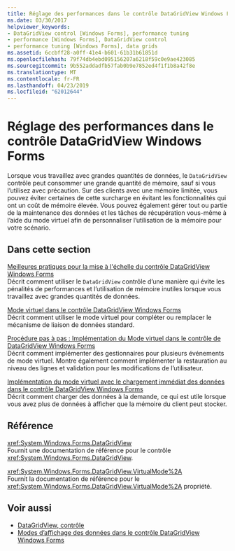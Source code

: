 ```yaml
---
title: Réglage des performances dans le contrôle DataGridView Windows Forms
ms.date: 03/30/2017
helpviewer_keywords:
- DataGridView control [Windows Forms], performance tuning
- performance [Windows Forms], DataGridView control
- performance tuning [Windows Forms], data grids
ms.assetid: 6ccbff28-a0ff-41e4-b601-61b31b61851d
ms.openlocfilehash: 79f74db4ebd095156207a6218f59c0e9ae423085
ms.sourcegitcommit: 9b552addadfb57fab0b9e7852ed4f1f1b8a42f8e
ms.translationtype: MT
ms.contentlocale: fr-FR
ms.lasthandoff: 04/23/2019
ms.locfileid: "62012644"
---
```

# <a name="performance-tuning-in-the-windows-forms-datagridview-control"></a>Réglage des performances dans le contrôle DataGridView Windows Forms
Lorsque vous travaillez avec grandes quantités de données, le `DataGridView` contrôle peut consommer une grande quantité de mémoire, sauf si vous l’utilisez avec précaution. Sur des clients avec une mémoire limitée, vous pouvez éviter certaines de cette surcharge en évitant les fonctionnalités qui ont un coût de mémoire élevée. Vous pouvez également gérer tout ou partie de la maintenance des données et les tâches de récupération vous-même à l’aide du mode virtuel afin de personnaliser l’utilisation de la mémoire pour votre scénario.  
  
## <a name="in-this-section"></a>Dans cette section  
 [Meilleures pratiques pour la mise à l'échelle du contrôle DataGridView Windows Forms](best-practices-for-scaling-the-windows-forms-datagridview-control.md)  
 Décrit comment utiliser le `DataGridView` contrôle d’une manière qui évite les pénalités de performances et l’utilisation de mémoire inutiles lorsque vous travaillez avec grandes quantités de données.  
  
 [Mode virtuel dans le contrôle DataGridView Windows Forms](virtual-mode-in-the-windows-forms-datagridview-control.md)  
 Décrit comment utiliser le mode virtuel pour compléter ou remplacer le mécanisme de liaison de données standard.  
  
 [Procédure pas à pas : Implémentation du Mode virtuel dans le contrôle de DataGridView Windows Forms](implementing-virtual-mode-wf-datagridview-control.md)  
 Décrit comment implémenter des gestionnaires pour plusieurs événements de mode virtuel. Montre également comment implémenter la restauration au niveau des lignes et validation pour les modifications de l’utilisateur.  
  
 [Implémentation du mode virtuel avec le chargement immédiat des données dans le contrôle DataGridView Windows Forms](implementing-virtual-mode-jit-data-loading-in-the-datagrid.md)  
 Décrit comment charger des données à la demande, ce qui est utile lorsque vous avez plus de données à afficher que la mémoire du client peut stocker.  
  
## <a name="reference"></a>Référence  
 <xref:System.Windows.Forms.DataGridView>  
 Fournit une documentation de référence pour le contrôle <xref:System.Windows.Forms.DataGridView>.  
  
 <xref:System.Windows.Forms.DataGridView.VirtualMode%2A>  
 Fournit la documentation de référence pour le <xref:System.Windows.Forms.DataGridView.VirtualMode%2A> propriété.  
  
## <a name="see-also"></a>Voir aussi

- [DataGridView, contrôle](datagridview-control-windows-forms.md)
- [Modes d’affichage des données dans le contrôle DataGridView Windows Forms](data-display-modes-in-the-windows-forms-datagridview-control.md)
